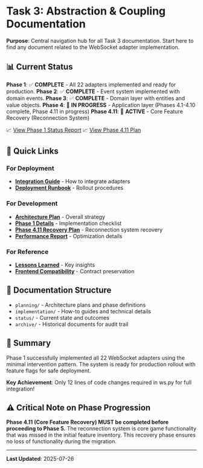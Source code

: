 # Task 3: Abstraction & Coupling Documentation

**Purpose**: Central navigation hub for all Task 3 documentation. Start here to find any document related to the WebSocket adapter implementation.

## 📊 Current Status

**Phase 1**: ✅ **COMPLETE** - All 22 adapters implemented and ready for production.
**Phase 2**: ✅ **COMPLETE** - Event system implemented with domain events.
**Phase 3**: ✅ **COMPLETE** - Domain layer with entities and value objects.
**Phase 4**: 🚧 **IN PROGRESS** - Application layer (Phases 4.1-4.10 complete, Phase 4.11 in progress)
**Phase 4.11**: 🔄 **ACTIVE** - Core Feature Recovery (Reconnection System)

📈 [View Phase 1 Status Report](./status/PHASE_1_FINAL_STATUS.md)
📈 [View Phase 4.11 Plan](./planning/PHASE_4_11_CORE_FEATURE_RECOVERY_PLAN.md)

## 🚀 Quick Links

### For Deployment
- [**Integration Guide**](./implementation/guides/WS_INTEGRATION_GUIDE.md) - How to integrate adapters
- [**Deployment Runbook**](./implementation/guides/ADAPTER_DEPLOYMENT_RUNBOOK.md) - Rollout procedures

### For Development  
- [**Architecture Plan**](./planning/TASK_3_ABSTRACTION_COUPLING_PLAN.md) - Overall strategy
- [**Phase 1 Details**](./planning/PHASE_1_CLEAN_API_LAYER.md) - Implementation checklist
- [**Phase 4.11 Recovery Plan**](./planning/PHASE_4_11_CORE_FEATURE_RECOVERY_PLAN.md) - Reconnection system recovery
- [**Performance Report**](./implementation/technical/PERFORMANCE_OPTIMIZATION_REPORT.md) - Optimization details

### For Reference
- [**Lessons Learned**](./status/PHASE_1_LESSONS_LEARNED.md) - Key insights
- [**Frontend Compatibility**](./implementation/references/FRONTEND_COMPATIBILITY_SUMMARY.md) - Contract preservation

## 📁 Documentation Structure

- `planning/` - Architecture plans and phase definitions
- `implementation/` - How-to guides and technical details  
- `status/` - Current state and outcomes
- `archive/` - Historical documents for audit trail

## 📝 Summary

Phase 1 successfully implemented all 22 WebSocket adapters using the minimal intervention pattern. The system is ready for production rollout with feature flags for safe deployment.

**Key Achievement**: Only 12 lines of code changes required in ws.py for full integration!

## ⚠️ Critical Note on Phase Progression

**Phase 4.11 (Core Feature Recovery) MUST be completed before proceeding to Phase 5.** The reconnection system is core game functionality that was missed in the initial feature inventory. This recovery phase ensures no loss of functionality during the migration.

---
**Last Updated**: 2025-07-26